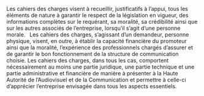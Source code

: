 Les cahiers des charges visent à recueillir, justificatifs à l’appui, tous les éléments de nature à garantir le respect de la législation en vigueur, des informations complètes sur le requérant, sa moralité, sa crédibilité ainsi que sur les autres associés de l’entreprise, lorsqu’il s’agit d’une personne morale.
` `Les cahiers des charges, s’agissant d’un demandeur, personne physique, visent, en outre, à établir la capacité financière du promoteur ainsi que la moralité, l’expérience des professionnels chargés d’assurer et de garantir le bon fonctionnement de la structure de communication choisie.
Les cahiers des charges, dans tous les cas, comportent nécessairement au moins une partie juridique, une partie technique et une partie administrative et financière de manière à présenter à la Haute Autorité de l’Audiovisuel et de la Communication et permettre à celle-ci d’apprécier l’entreprise envisagée dans tous les aspects essentiels.